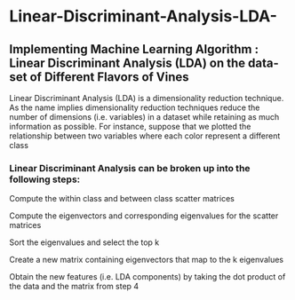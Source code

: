 # Linear-Discriminant-Analysis-LDA-
## Implementing Machine Learning Algorithm : Linear Discriminant Analysis (LDA) on the data-set of Different Flavors of Vines
Linear Discriminant Analysis (LDA) is a dimensionality reduction technique. As the name implies dimensionality reduction techniques reduce the number of dimensions (i.e. variables) in a dataset while retaining as much information as possible. For instance, suppose that we plotted the relationship between two variables where each color represent a different class

### Linear Discriminant Analysis can be broken up into the following steps:

Compute the within class and between class scatter matrices

Compute the eigenvectors and corresponding eigenvalues for the scatter matrices

Sort the eigenvalues and select the top k

Create a new matrix containing eigenvectors that map to the k eigenvalues

Obtain the new features (i.e. LDA components) by taking the dot product of the data and the matrix from step 4
